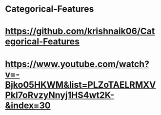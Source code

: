 # Categorical-Features

# https://github.com/krishnaik06/Categorical-Features

# https://www.youtube.com/watch?v=-Bjko05HKWM&list=PLZoTAELRMXVPkl7oRvzyNnyj1HS4wt2K-&index=30